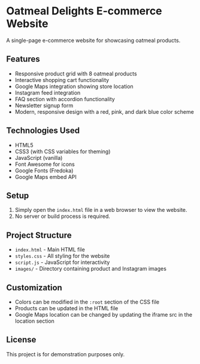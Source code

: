 # Oatmeal Delights E-commerce Website

A single-page e-commerce website for showcasing oatmeal products.

## Features

- Responsive product grid with 8 oatmeal products
- Interactive shopping cart functionality
- Google Maps integration showing store location
- Instagram feed integration
- FAQ section with accordion functionality
- Newsletter signup form
- Modern, responsive design with a red, pink, and dark blue color scheme

## Technologies Used

- HTML5
- CSS3 (with CSS variables for theming)
- JavaScript (vanilla)
- Font Awesome for icons
- Google Fonts (Fredoka)
- Google Maps embed API

## Setup

1. Simply open the `index.html` file in a web browser to view the website.
2. No server or build process is required.

## Project Structure

- `index.html` - Main HTML file
- `styles.css` - All styling for the website
- `script.js` - JavaScript for interactivity
- `images/` - Directory containing product and Instagram images

## Customization

- Colors can be modified in the `:root` section of the CSS file
- Products can be updated in the HTML file
- Google Maps location can be changed by updating the iframe src in the location section

## License

This project is for demonstration purposes only.
